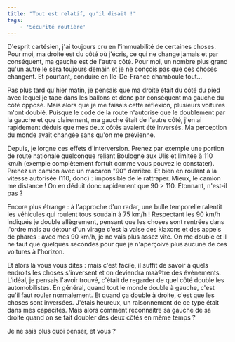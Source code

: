 ```yaml
---
title: "Tout est relatif, qu'il disait !"
tags:
    - 'Sécurité routière'
---
```


D'esprit cartésien, j'ai toujours cru en l'immuabilité de certaines choses. Pour
moi, ma droite est du côté où j'écris, ce qui ne change jamais et par
conséquent, ma gauche est de l'autre côté. Pour moi, un nombre plus grand qu'un
autre le sera toujours demain et je ne conçois pas que ces choses changent. Et
pourtant, conduire en Ile-De-France chamboule tout…

Pas plus tard qu'hier matin, je pensais que ma droite était du côté du pied avec
lequel je tape dans les ballons et donc par conséquent ma gauche du côté opposé.
Mais alors que je me faisais cette réflexion, plusieurs voitures m'ont doublé.
Puisque le code de la route n'autorise que le doublement par la gauche et que
clairement, ma gauche était de l'autre côté, j'en ai rapidement déduis que mes
deux côtés avaient été inversés. Ma perception du monde avait changée sans qu'on
me prévienne.

Depuis, je lorgne ces effets d'interversion. Prenez par exemple une portion de
route nationale quelconque reliant Boulogne aux Ulis et limitée à 110 km/h
(exemple complètement fortuit comme vous pouvez le constater). Prenez un camion
avec un macaron "90" derrière. Et bien en roulant à la vitesse autorisée (110,
donc)&nbsp;: impossible de le rattraper. Mieux, le camion me distance&nbsp;! On
en déduit donc rapidement que 90 &gt; 110\. Étonnant, n'est-il pas&nbsp;?

Encore plus étrange&nbsp;: à l'approche d'un radar, une bulle temporelle
ralentit les véhicules qui roulent tous soudain à 75 km/h&nbsp;! Respectant les
90 km/h indiqués je double allègrement, pensant que les choses sont rentrées
dans l'ordre mais au détour d'un virage c'est la valse des klaxons et des appels
de phares&nbsp;: avec mes 90 km/h, je ne vais plus assez vite. On me double et
il ne faut que quelques secondes pour que je n'aperçoive plus aucune de ces
voitures à l'horizon.

Et alors là vous vous dites&nbsp;: mais c'est facile, il suffit de savoir à
quels endroits les choses s'inversent et on deviendra maà®tre des évènements.
L'idéal, je pensais l'avoir trouvé, c'était de regarder de quel côté double les
automobilistes. En général, quand tout le monde double à gauche, c'est qu'il
faut rouler normalement. Et quand ça double à droite, c'est que les choses sont
inversées. J'étais heureux, un raisonnement de ce type était dans mes capacités.
Mais alors comment reconnaitre sa gauche de sa droite quand on se fait doubler
des deux côtés en même temps&nbsp;?

Je ne sais plus quoi penser, et vous&nbsp;?
